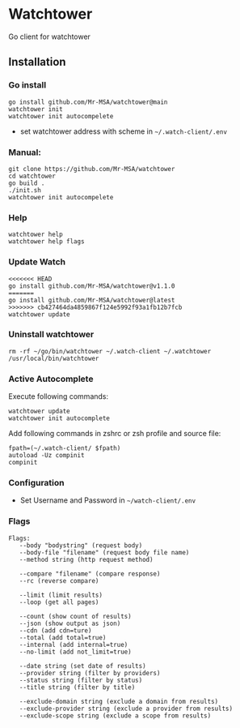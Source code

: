 # Watchtower
Go client for watchtower

## Installation
### Go install
```
go install github.com/Mr-MSA/watchtower@main
watchtower init
watchtower init autocompelete
```
+ set watchtower address with scheme in `~/.watch-client/.env`

### Manual:
```
git clone https://github.com/Mr-MSA/watchtower
cd watchtower
go build .
./init.sh
watchtower init autocompelete
```
### Help
```
watchtower help
watchtower help flags
```

### Update Watch
```
<<<<<<< HEAD
go install github.com/Mr-MSA/watchtower@v1.1.0
=======
go install github.com/Mr-MSA/watchtower@latest
>>>>>>> cb427464da4859867f124e5992f93a1fb12b7fcb
watchtower update 
```

### Uninstall watchtower
```
rm -rf ~/go/bin/watchtower ~/.watch-client ~/.watchtower /usr/local/bin/watchtower
```

### Active Autocomplete
Execute following commands:
```
watchtower update
watchtower init autocomplete
```
Add following commands in zshrc or zsh profile and source file:
```
fpath=(~/.watch-client/ $fpath)
autoload -Uz compinit
compinit
```
### Configuration
+ Set Username and Password in `~/watch-client/.env`

### Flags
```
Flags:
   --body "bodystring" (request body)
   --body-file "filename" (request body file name)
   --method string (http request method)

   --compare "filename" (compare response)
   --rc (reverse compare)

   --limit (limit results)
   --loop (get all pages)

   --count (show count of results)
   --json (show output as json)
   --cdn (add cdn=ture)
   --total (add total=true)
   --internal (add internal=true)
   --no-limit (add not_limit=true)

   --date string (set date of results)
   --provider string (filter by providers)
   --status string (filter by status)
   --title string (filter by title)

   --exclude-domain string (exclude a domain from results)
   --exclude-provider string (exclude a provider from results)
   --exclude-scope string (exclude a scope from results)
```
